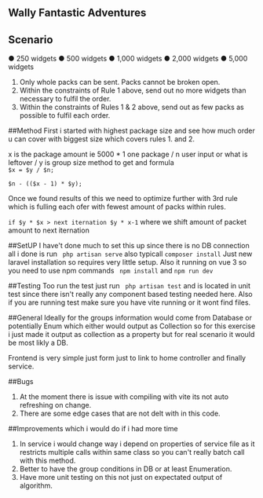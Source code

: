 ## Wally Fantastic Adventures 

## Scenario 
● 250 widgets
● 500 widgets
● 1,000 widgets
● 2,000 widgets
● 5,000 widgets

1. Only whole packs can be sent. Packs cannot be broken open.
2. Within the constraints of Rule 1 above, send out no more widgets than necessary to fulfil
the order.
3. Within the constraints of Rules 1 & 2 above, send out as few packs as possible to fulfil each
order.

##Method
First i started with highest package size and see how much order u can cover with biggest size which covers rules 1. and 2.

x is the package amount ie 5000 * 1 one package / n user input or what is leftover / y is group size
method to get and formula  
```$x = $y / $n;```

```$n - (($x - 1) * $y);``` 


Once we found results of this we need to optimize further with 3rd rule which is fulling each ofer with fewest amount of packs within rules.

``` if $y * $x > next iternation $y * x-1 ``` where we shift amount of packet amount to next iternation
	
##SetUP
I have't done much to set this up since there is no DB connection all i done is run ``` php artisan serve``` also typicall ```composer install``` 
Just new laravel installation so requires very little setup. Also it running on vue 3 so you need to use npm commands ``` npm install``` and ```npm run dev``` 

##Testing
Too run the test just run ``` php artisan test``` and is located in unit test since there isn't really any component based testing needed here.
Also if you are running test make sure you have vite running or it wont find files.

##General 
Ideally for the groups information would come from Database or potentially Enum which either would output as Collection so for this exercise i just made it output as collection as a property but for real scenario it would be most likly a DB.

Frontend is very simple just form just to link to home controller and finally service.

##Bugs
1. At the moment there is issue with compiling with vite its not auto refreshing on change.
2. There are some edge cases that are not delt with in this code. 

##Improvements which i would do if i had more time
1. In service i would change way i depend on properties of service file as it restricts multiple calls within same class so you can't really batch call with this method.
2. Better to have the group conditions in DB or at least Enumeration.
3. Have more unit testing on this not just on expectated output of algorithm.
